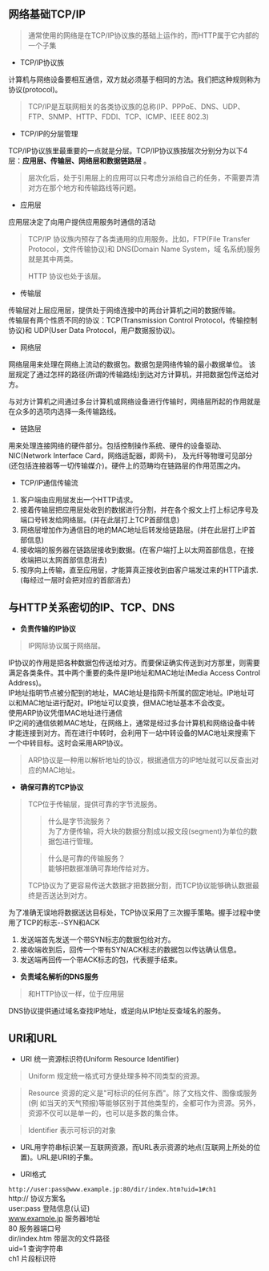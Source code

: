 ## 网络基础TCP/IP
> 通常使用的网络是在TCP/IP协议族的基础上运作的，而HTTP属于它内部的一个子集

- TCP/IP协议族

计算机与网络设备要相互通信，双方就必须基于相同的方法。我们把这种规则称为协议(protocol)。
> TCP/IP是互联网相关的各类协议族的总称(IP、PPPoE、DNS、UDP、FTP、SNMP、HTTP、FDDI、TCP、ICMP、IEEE 802.3)

- TCP/IP的分层管理

TCP/IP协议族里最重要的一点就是分层。TCP/IP协议族按层次分别分为以下4层：**应用层、传输层、网络层和数据链路层** 。
> 层次化后，处于引用层上的应用可以只考虑分派给自己的任务，不需要弄清对方在那个地方和传输路线等问题。

   
- 应用层

应用层决定了向用户提供应用服务时通信的活动
> TCP/IP 协议族内预存了各类通用的应用服务。比如，FTP(File Transfer Protocol，文件传输协议)和 DNS(Domain Name System，域 名系统)服务就是其中两类。
>
> HTTP 协议也处于该层。


- 传输层

传输层对上层应用层，提供处于网络连接中的两台计算机之间的数据传输。  
传输层有两个性质不同的协议：TCP(Transmission Control Protocol，传输控制协议)和 UDP(User Data Protocol，用户数据报协议)。


- 网络层

网络层用来处理在网络上流动的数据包。数据包是网络传输的最小数据单位。
该层规定了通过怎样的路径(所谓的传输路线)到达对方计算机，并把数据包传送给对方。

与对方计算机之间通过多台计算机或网络设备进行传输时，网络层所起的作用就是在众多的选项内选择一条传输路线。


- 链路层

用来处理连接网络的硬件部分。包括控制操作系统、硬件的设备驱动、NIC(Network Interface Card，网络适配器，即网卡)，
及光纤等物理可见部分(还包括连接器等一切传输媒介)。硬件上的范畴均在链路层的作用范围之内。
- TCP/IP通信传输流
1. 客户端由应用层发出一个HTTP请求。
2. 接着传输层把应用层处收到的数据进行分割，并在各个报文上打上标记序号及端口号转发给网络层。(并在此层打上TCP首部信息)
3. 网络层增加作为通信目的地的MAC地址后转发给链路层。(并在此层打上IP首部信息)
4. 接收端的服务器在链路层接收到数据。(在客户端打上以太网首部信息，在接收端把以太网首部信息消去)
5. 按序向上传输，直至应用层，才能算真正接收到由客户端发过来的HTTP请求.(每经过一层时会把对应的首部消去)

## 与HTTP关系密切的IP、TCP、DNS
- **负责传输的IP协议**
> IP网际协议属于网络层。
    
IP协议的作用是把各种数据包传送给对方。而要保证确实传送到对方那里，则需要满足各类条件。其中两个重要的条件是IP地址和MAC地址(Media Access Control Address)。  
IP地址指明节点被分配到的地址，MAC地址是指网卡所属的固定地址。IP地址可以和MAC地址进行配对。IP地址可以变换，但MAC地址基本不会改变。  
使用ARP协议凭借MAC地址进行通信  
IP之间的通信依赖MAC地址，在网络上，通常是经过多台计算机和网络设备中转才能连接到对方。而在进行中转时，会利用下一站中转设备的MAC地址来搜索下一个中转目标。这时会采用ARP协议。
> ARP协议是一种用以解析地址的协议，根据通信方的IP地址就可以反查出对应的MAC地址。


- **确保可靠的TCP协议**

> TCP位于传输层，提供可靠的字节流服务。
> 
>> 什么是字节流服务？<br/>
>> 为了方便传输，将大块的数据分割成以报文段(segment)为单位的数据包进行管理。
>
>> 什么是可靠的传输服务？<br/>
>> 能够把数据准确可靠地传给对方。
>
> TCP协议为了更容易传送大数据才把数据分割，而TCP协议能够确认数据最终是否送达到对方。
    
为了准确无误地将数据送达目标处，TCP协议采用了三次握手策略。握手过程中使用了TCP的标志--SYN和ACK
1. 发送端首先发送一个带SYN标志的数据包给对方。
2. 接收端收到后，回传一个带有SYN/ACK标志的数据包以传达确认信息。
3. 发送端再回传一个带ACK标志的包，代表握手结束。
    
- **负责域名解析的DNS服务** 
> 和HTTP协议一样，位于应用层
    
DNS协议提供通过域名查找IP地址，或逆向从IP地址反查域名的服务。     
                                                                                                                                                                                                                                                                                                                                                                                                                                                                                                                                                                                                                                                                                                                                                                                                                                                                                     
## URI和URL
- URI 统一资源标识符(Uniform Resource Identifier)
> Uniform 规定统一格式可方便处理多种不同类型的资源。

> Resource 资源的定义是"可标识的任何东西"。除了文档文件、图像或服务(例 如当天的天气预报)等能够区别于其他类型的，全都可作为资源。另外，资源不仅可以是单一的，也可以是多数的集合体。

> Identifier 表示可标识的对象

- URL用字符串标识某一互联网资源，而URL表示资源的地点(互联网上所处的位置)。URL是URI的子集。

- URI格式

`http://user:pass@www.example.jp:80/dir/index.htm?uid=1#ch1`  
http:// 协议方案名  
user:pass 登陆信息(认证)  
www.example.jp 服务器地址  
80 服务器端口号  
dir/index.htm 带层次的文件路径  
uid=1 查询字符串  
ch1 片段标识符
                                                                                                                                                                                                                                                                                                                                                                                                                                                                                                                                                                                                                                                                                                                                                                                                                                                                                                   
